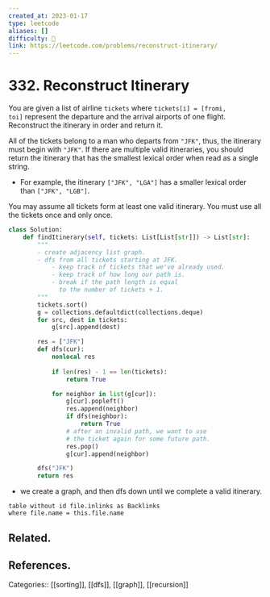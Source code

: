 ```yaml
---
created_at: 2023-01-17
type: leetcode
aliases: []
difficulty: 🔴
link: https://leetcode.com/problems/reconstruct-itinerary/
---
```


# 332. Reconstruct Itinerary

You are given a list of airline `tickets` where `tickets[i] = [fromi, toi]` represent the departure and the arrival airports of one flight. Reconstruct the itinerary in order and return it.

All of the tickets belong to a man who departs from `"JFK"`, thus, the itinerary must begin with `"JFK"`. If there are multiple valid itineraries, you should return the itinerary that has the smallest lexical order when read as a single string.

- For example, the itinerary `["JFK", "LGA"]` has a smaller lexical order than `["JFK", "LGB"]`.

You may assume all tickets form at least one valid itinerary. You must use all the tickets once and only once.

```python
class Solution:
    def findItinerary(self, tickets: List[List[str]]) -> List[str]:
        """
        - create adjacency list graph.
        - dfs from all tickets starting at JFK.
            - keep track of tickets that we've already used.
            - keep track of how long our path is.
            - break if the path length is equal
              to the number of tickets + 1.
        """
        tickets.sort()
        g = collections.defaultdict(collections.deque)
        for src, dest in tickets:
            g[src].append(dest)

        res = ["JFK"]
        def dfs(cur):
            nonlocal res
            
            if len(res) - 1 == len(tickets):
                return True

            for neighbor in list(g[cur]):
                g[cur].popleft()
                res.append(neighbor)
                if dfs(neighbor):
                    return True
                # after an invalid path, we want to use
                # the ticket again for some future path.
                res.pop()
                g[cur].append(neighbor)

        dfs("JFK")
        return res
```

- we create a graph, and then dfs down until we complete a valid itinerary.

```dataview
table without id file.inlinks as Backlinks
where file.name = this.file.name
```

## Related.

## References.

Categories:: [[sorting]], [[dfs]], [[graph]], [[recursion]]
